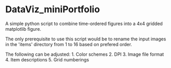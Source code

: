 # DataViz_miniPortfolio
A simple python script to combine time-ordered figures into a 4x4 gridded matplotlib figure.

The only prerequisite to use this script would be to rename the input images in the 'items' directory
from 1 to 16 based on prefered order.

The following can be adjusted:
    1. Color schemes
    2. DPI
    3. Image file format
    4. Item descriptions
    5. Grid numberings
